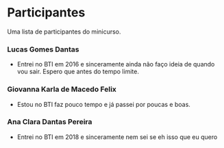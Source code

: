 # Participantes

Uma lista de participantes do minicurso.

### Lucas Gomes Dantas
- Entrei no BTI em 2016 e sinceramente ainda não faço ideia de quando vou sair. Espero que antes do tempo limite.

### Giovanna Karla de Macedo Felix
- Estou no BTI faz pouco tempo e já passei por poucas e boas.
 
### Ana Clara Dantas Pereira
- Entrei no BTI em 2018 e sinceramente nem sei se eh isso que eu quero
